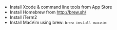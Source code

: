- Install Xcode & command line tools from App Store
- Install Homebrew from http://brew.sh/
- Install iTerm2
- Install MacVim using brew: `brew install macvim`

